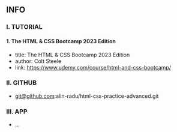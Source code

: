 ## INFO

### I. TUTORIAL

#### 1. The HTML & CSS Bootcamp 2023 Edition

- title: The HTML & CSS Bootcamp 2023 Edition
- author: Colt Steele
- link: https://www.udemy.com/course/html-and-css-bootcamp/

### II. GITHUB

- git@github.com:alin-radu/html-css-practice-advanced.git

### III. APP

- ...

